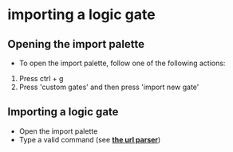 # importing a logic gate

## Opening the import palette

-   To open the import palette, follow one of the following actions:

1. Press ctrl + g
2. Press 'custom gates' and then press 'import new gate'

## Importing a logic gate

-   Open the import palette
-   Type a valid command (see **[the url parser](./url.md)**)
